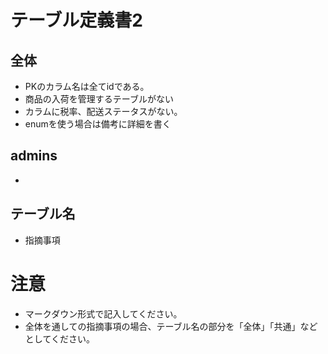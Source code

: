 # テーブル定義書2
## 全体
- PKのカラム名は全てidである。
- 商品の入荷を管理するテーブルがない
- カラムに税率、配送ステータスがない。
- enumを使う場合は備考に詳細を書く

## admins
- 

## テーブル名
- 指摘事項

# 注意
* マークダウン形式で記入してください。
* 全体を通しての指摘事項の場合、テーブル名の部分を「全体」「共通」などとしてください。
